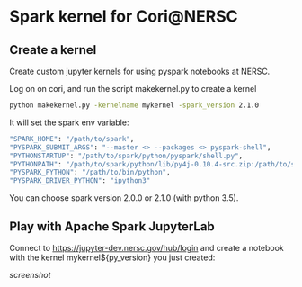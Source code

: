 # Spark kernel for Cori@NERSC

## Create a kernel

Create custom jupyter kernels for using pyspark notebooks at NERSC.

Log on on cori, and run the script makekernel.py to create a kernel

```bash
python makekernel.py -kernelname mykernel -spark_version 2.1.0
```

It will set the spark env variable:

```bash
"SPARK_HOME": "/path/to/spark",
"PYSPARK_SUBMIT_ARGS": "--master <> --packages <> pyspark-shell",
"PYTHONSTARTUP": "/path/to/spark/python/pyspark/shell.py",
"PYTHONPATH": "/path/to/spark/python/lib/py4j-0.10.4-src.zip:/path/to/spark/python",
"PYSPARK_PYTHON": "/path/to/bin/python",
"PYSPARK_DRIVER_PYTHON": "ipython3"
```

You can choose spark version 2.0.0 or 2.1.0 (with python 3.5).

## Play with Apache Spark JupyterLab

Connect to https://jupyter-dev.nersc.gov/hub/login and create a notebook with the kernel mykernel${py_version} you just created:

_screenshot_
